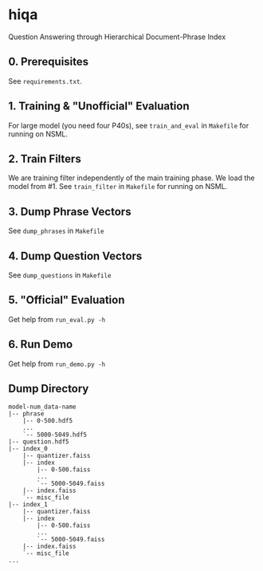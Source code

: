 # hiqa
Question Answering through Hierarchical Document-Phrase Index

## 0. Prerequisites
See `requirements.txt`.

## 1. Training & "Unofficial" Evaluation

For large model (you need four P40s), see `train_and_eval` in `Makefile` for running on NSML.

## 2. Train Filters
We are training filter independently of the main training phase.
We load the model from #1. 
See `train_filter` in `Makefile` for running on NSML.

## 3. Dump Phrase Vectors
See `dump_phrases` in `Makefile`

## 4. Dump Question Vectors
See `dump_questions` in `Makefile`

## 5. "Official" Evaluation
Get help from `run_eval.py -h`

## 6. Run Demo
Get help from `run_demo.py -h`


## Dump Directory
```
model-num_data-name
|-- phrase
    |-- 0-500.hdf5
    ...
    `-- 5000-5049.hdf5
|-- question.hdf5
|-- index_0
    |-- quantizer.faiss
    |-- index
        |-- 0-500.faiss
        ...
        `-- 5000-5049.faiss
    |-- index.faiss
    `-- misc_file
|-- index_1
    |-- quantizer.faiss
    |-- index
        |-- 0-500.faiss
        ...
        `-- 5000-5049.faiss
    |-- index.faiss
    `-- misc_file
...
```